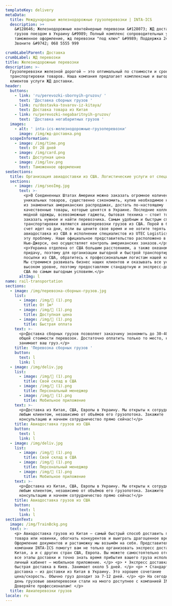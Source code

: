 ```yaml
---
templateKey: delivery
metaData:
  title: Международные железнодорожные грузоперевозки | INTA-ICS
  description: >+
    &#128646; Железнодорожные контейнерные перевозки &#128073; ЖД доставка
    грузов поездом в Украину &#9989; Полный комплекс сопроводительных услуг,
    таможенное оформление, жд перевозки "под ключ" &#9989; Поддержка 24/7 -
    Звоните &#9742; 068 5555 999

crumbLabelParent: Доставка
crumbLabel: ЖД перевозки
title: Железнодорожные перевозки
description: >-
  Грузоперевозки железной дорогой — это оптимальный по стоимости и срокам способ
  транспортировки товаров. Наша компания предлагает комплексные и выгодные для
  клиентов услуги ЖД доставки.
header:
  buttons:
    - link: 'ru/perevozki-sbornyih-gruzov/ '
      text: 'Доставка сборных грузов '
    - link: ru/dostavka-tovarov-iz-kitaya/
      text: Доставка товара из Китая
    - link: ru/perevozki-negabaritnyih-gruzov/
      text: 'Доставка негабаритных грузов '
  images:
    - alt: ' inta-ics-железнодорожные-грузоперевозки'
      image: /img/жд-доставка.png
  scopeInformation:
    - image: /img/time.png
      text: От 28 дней
    - image: /img/card.png
      text: Доступная цена
    - image: /img/lov.png
      text: Таможенное оформление
seoSections:
  title: Организация авиадоставки из США. Логистические услуги от специалистов
  sections:
    - image: /img/seoImg.jpg
      text: >-
        <p>В Соединенных Штатах Америки можно заказать огромное количество
        уникальных товаров, существенно сэкономить, купив необходимое на одной
        из знаменитых американских распродажах, достать по-настоящему
        качественные товары, которые ценятся в Украине. Последние коллекции
        модной одежды, всевозможные гаджеты, бытовая техника — стоит только
        заказать нужное и найти перевозчика. Самым удобным и быстрым способом
        транспортировки являются авиаперевозки грузов из США. Порой в бизнесе
        счет идет на дни, если вы цените свое время и не хотите терять момент,
        авиадоставка из США в исполнении специалистов из UTEC Logistics решит
        эту проблему. Наше официальное представительство расположено в
        Нью-Джерси, оно осуществляет контроль американских заказов.</p>
        <p>Украина отделена от США большим расстоянием, а также океаном в
        придачу, поэтому для организации выгодной и быстрой транспортировки
        посылки из США, обратитесь к профессиональным логистам нашей компании.
        Мы стремимся развивать бизнес наших клиентов и оказывать все услуги на
        высоком уровне, поэтому предоставляем стандартную и экспресс-доставку из
        США по самым выгодным условиям.</p>
      altImg: l
name: rail-transportation
sections:
  - image: /img/перевозка-сборных-грузов.jpg
    list:
      - image: /img/ (1).png
        title: От 1м³
      - image: /img/ (1).png
        title: Доступная цена
      - image: /img/ (1).png
        title: Быстрая оплата
    text: >-
      <p>Доставка сборных грузов позволяет заказчику экономить до 30-40% от
      общей стоимости перевозок. Достаточно оплатить только то место, которое
      занимает ваш груз.</p>
    title: 'Перевозка сборных грузов '
    button:
      text: l
      link: l
  - image: /img/deliv.jpg
    list:
      - image: /img/ (1).png
        title: Свой склад в США
      - image: /img/ (1).png
        title: Персональный менеджер
      - image: /img/ (1).png
        title: Мобильное приложение
    text: >-
      <p>Доставка из Китая, США, Европы в Украину. Мы открыты к сотрудничеству с
      любым клиентом, независимо от объёмов его грузопотока. Закажите
      консультацию и начнем сотрудничество прямо сейчас!</p>
    title: Авиадоставка грузов из США
    button:
      text: l
      link: l
  - image: /img/deliv.jpg
    list:
      - image: /img/ (1).png
        title: Свой склад в США
      - image: /img/ (1).png
        title: Персональный менеджер
      - image: /img/ (1).png
        title: Мобильное приложение
    text: >-
      <p>Доставка из Китая, США, Европы в Украину. Мы открыты к сотрудничеству с
      любым клиентом, независимо от объёмов его грузопотока. Закажите
      консультацию и начнем сотрудничество прямо сейчас!</p>
    title: Авиадоставка грузов из США
    button:
      text: l
      link: l
sectionText:
  image: /img/TrainBckg.png
  text: >-
    <p> Авиадоставка грузов из Китая — самый быстрый способ доставить партию
    товара или новинки, обогнать конкурентов и выиграть драгоценное время.
    Оформление документов и растаможку мы возьмём на себя. Представители
    компании INTA-ICS помогут вам не только организовать экспресс доставку из
    Китая, а и с других стран США, Европа. Вы можете самостоятельно отслеживать
    все этапы доставки и точно знать время прибытия вашего груза использую
    личный кабинет – мобильное приложение. </p> <p> • Экспресс доставка —
    быстрая доставка в Киев. Занимает около 5 дней. </p> <p> • Стандартная
    доставка – из доставки из Китая в Украину. Это хорошее сочетание
    цена/скорость. Обычно груз доходит за 7-12 дней. </p> <p> На сегодняшний
    день грузовые авиаперевозки стали на много доступнее с компанией INTA-ICS!
    Доверяйте профессионалам! </p>
  title: Авиаперевозки грузов
locale: ru
---
```

